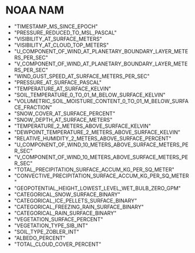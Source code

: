 # NOAA NAM

- "TIMESTAMP_MS_SINCE_EPOCH"
- "PRESSURE_REDUCED_TO_MSL_PASCAL"
- "VISIBILITY_AT_SURFACE_METERS"
- "VISIBILITY_AT_CLOUD_TOP_METERS"
- "U_COMPONENT_OF_WIND_AT_PLANETARY_BOUNDARY_LAYER_METERS_PER_SEC"
- "V_COMPONENT_OF_WIND_AT_PLANETARY_BOUNDARY_LAYER_METERS_PER_SEC"
- "WIND_GUST_SPEED_AT_SURFACE_METERS_PER_SEC"
- "PRESSURE_AT_SURFACE_PASCAL"
- "TEMPERATURE_AT_SURFACE_KELVIN"
- "SOIL_TEMPERATURE_0_TO_01_M_BELOW_SURFACE_KELVIN"
- "VOLUMETRIC_SOIL_MOISTURE_CONTENT_0_TO_01_M_BELOW_SURFACE_FRACTION"
- "SNOW_COVER_AT_SURFACE_PERCENT"
- "SNOW_DEPTH_AT_SURFACE_METERS"
- "TEMPERATURE_2_METERS_ABOVE_SURFACE_KELVIN"
- "DEWPOINT_TEMPERATURE_2_METERS_ABOVE_SURFACE_KELVIN"
- "RELATIVE_HUMIDITY_2_METERS_ABOVE_SURFACE_PERCENT"
- "U_COMPONENT_OF_WIND_10_METERS_ABOVE_SURFACE_METERS_PER_SEC"
- "V_COMPONENT_OF_WIND_10_METERS_ABOVE_SURFACE_METERS_PER_SEC"
- "TOTAL_PRECIPITATION_SURFACE_ACCUM_KG_PER_SQ_METER"
- "CONVECTIVE_PRECIPITATION_SURFACE_ACCUM_KG_PER_SQ_METER"
- "GEOPOTENTIAL_HEIGHT_LOWEST_LEVEL_WET_BULB_ZERO_GPM"
- "CATEGORICAL_SNOW_SURFACE_BINARY"
- "CATEGORICAL_ICE_PELLETS_SURFACE_BINARY"
- "CATEGORICAL_FREEZING_RAIN_SURFACE_BINARY"
- "CATEGORICAL_RAIN_SURFACE_BINARY"
- "VEGETATION_SURFACE_PERCENT"
- "VEGETATION_TYPE_SIB_INT"
- "SOIL_TYPE_ZOBLER_INT"
- "ALBEDO_PERCENT"
- "TOTAL_CLOUD_COVER_PERCENT"